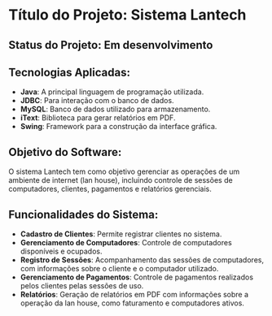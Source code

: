 # Título do Projeto: Sistema Lantech

## Status do Projeto: Em desenvolvimento

## Tecnologias Aplicadas:
- **Java**: A principal linguagem de programação utilizada.
- **JDBC**: Para interação com o banco de dados.
- **MySQL**: Banco de dados utilizado para armazenamento.
- **iText**: Biblioteca para gerar relatórios em PDF.
- **Swing**: Framework para a construção da interface gráfica.

## Objetivo do Software:
O sistema Lantech tem como objetivo gerenciar as operações de um ambiente de internet (lan house), incluindo controle de sessões de computadores, clientes, pagamentos e relatórios gerenciais.

## Funcionalidades do Sistema:
- **Cadastro de Clientes**: Permite registrar clientes no sistema.
- **Gerenciamento de Computadores**: Controle de computadores disponíveis e ocupados.
- **Registro de Sessões**: Acompanhamento das sessões de computadores, com informações sobre o cliente e o computador utilizado.
- **Gerenciamento de Pagamentos**: Controle de pagamentos realizados pelos clientes pelas sessões de uso.
- **Relatórios**: Geração de relatórios em PDF com informações sobre a operação da lan house, como faturamento e computadores ativos.
